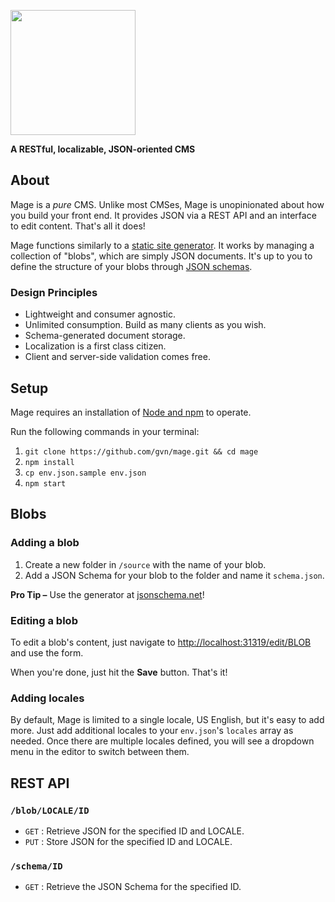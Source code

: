 <img src="http://gvn.github.io/mage/assets/mage.png" width="200"><br/>

**A RESTful, localizable, JSON-oriented CMS**

## About

Mage is a *pure* CMS. Unlike most CMSes, Mage is unopinionated about how you build your front end. It provides JSON via a REST API and an interface to edit content. That's all it does!

Mage functions similarly to a [static site generator](https://github.com/skx/static-site-generators). It works by managing a collection of "blobs", which are simply JSON documents. It's up to you to define the structure of your blobs through [JSON schemas](http://json-schema.org/).

### Design Principles

- Lightweight and consumer agnostic.
- Unlimited consumption. Build as many clients as you wish.
- Schema-generated document storage.
- Localization is a first class citizen.
- Client and server-side validation comes free.

## Setup

Mage requires an installation of [Node and npm](https://nodejs.org/en/) to operate.

Run the following commands in your terminal:

1. `git clone https://github.com/gvn/mage.git && cd mage`
2. `npm install`
3. `cp env.json.sample env.json`
4. `npm start`

## Blobs

### Adding a blob

1. Create a new folder in `/source` with the name of your blob.
2. Add a JSON Schema for your blob to the folder and name it `schema.json`.

**Pro Tip –** Use the generator at [jsonschema.net](http://jsonschema.net)!

### Editing a blob

To edit a blob's content, just navigate to [http://localhost:31319/edit/BLOB](http://localhost:31319/edit/BLOB) and use the form.

When you're done, just hit the **Save** button. That's it!

### Adding locales

By default, Mage is limited to a single locale, US English, but it's easy to add more. Just add additional locales to your `env.json`'s `locales` array as needed. Once there are multiple locales defined, you will see a dropdown menu in the editor to switch between them.

## REST API

### `/blob/LOCALE/ID`

- `GET` : Retrieve JSON for the specified ID and LOCALE.
- `PUT` : Store JSON for the specified ID and LOCALE.

### `/schema/ID`

- `GET` : Retrieve the JSON Schema for the specified ID.
